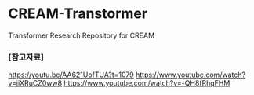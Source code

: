 # CREAM-Transtormer
Transformer Research Repository for CREAM

### [참고자료]
https://youtu.be/AA621UofTUA?t=1079
https://www.youtube.com/watch?v=iiXRuCZ0ww8
https://www.youtube.com/watch?v=-QH8fRhqFHM
